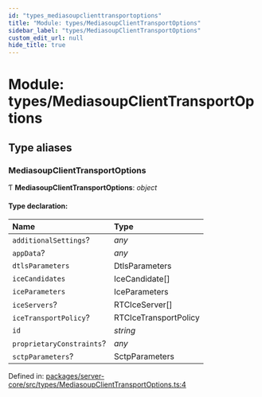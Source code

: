 ```yaml
---
id: "types_mediasoupclienttransportoptions"
title: "Module: types/MediasoupClientTransportOptions"
sidebar_label: "types/MediasoupClientTransportOptions"
custom_edit_url: null
hide_title: true
---
```


# Module: types/MediasoupClientTransportOptions

## Type aliases

### MediasoupClientTransportOptions

Ƭ **MediasoupClientTransportOptions**: *object*

#### Type declaration:

Name | Type |
:------ | :------ |
`additionalSettings`? | *any* |
`appData`? | *any* |
`dtlsParameters` | DtlsParameters |
`iceCandidates` | IceCandidate[] |
`iceParameters` | IceParameters |
`iceServers`? | RTCIceServer[] |
`iceTransportPolicy`? | RTCIceTransportPolicy |
`id` | *string* |
`proprietaryConstraints`? | *any* |
`sctpParameters`? | SctpParameters |

Defined in: [packages/server-core/src/types/MediasoupClientTransportOptions.ts:4](https://github.com/xr3ngine/xr3ngine/blob/77d12cea0/packages/server-core/src/types/MediasoupClientTransportOptions.ts#L4)
